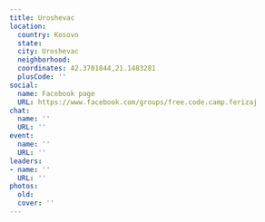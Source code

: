 ```yaml
---
title: Uroshevac
location:
  country: Kosovo
  state: 
  city: Uroshevac
  neighborhood: 
  coordinates: 42.3701844,21.1483281
  plusCode: ''
social:
  name: Facebook page
  URL: https://www.facebook.com/groups/free.code.camp.ferizaj
chat:
  name: ''
  URL: ''
event:
  name: ''
  URL: ''
leaders:
- name: ''
  URL: ''
photos:
  old: 
  cover: ''
---
```

